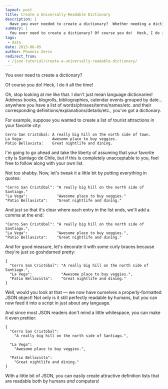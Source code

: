 ```yaml
---
layout: post
title: Create a Universally-Readable Dictionary
description: |
  Have you ever needed to create a dictionary?  Whether needing a dictionary for language, addresses, bibliographies, calendars or otherwise, JSON can help.
summary: |
  You ever need to create a dictionary? Of course you do!  Heck, I do it all the time! Oh, stop looking at me like that.  I don't just mean language dictionaries!  Address books, blogrolls, bibliographies, calendar events grouped by date... anywhere you have a list of words/phrases/terms/names/etc. and their corresponding definitions/explanations/details/etc., you've got a dictionary.
tags:
 - data
date: 2013-06-05
author: Phoenix Zerin
redirect_from:
 - /json-tutorial/create-a-universally-readable-dictionary/
---
```


You ever need to create a dictionary?

Of course you do! Heck, I do it all the time!

Oh, stop looking at me like that. I don't just mean language
dictionaries! Address books, blogrolls, bibliographies, calendar events
grouped by date... anywhere you have a list of
words/phrases/terms/names/etc. and their corresponding
definitions/explanations/details/etc., you've got a dictionary.

For example, suppose you wanted to create a list of tourist attractions
in your favorite city:

    Cerro San Cristóbal: A really big hill on the north side of town.
    La Vega:             Awesome place to buy veggies.
    Patio Bellavista:    Great nightlife and dining.

I'm going to go ahead and take the liberty of assuming that your
favorite city is Santiago de Chile, but if this is completely
unacceptable to you, feel free to follow along with your own list.

Not too shabby. Now, let's tweak it a little bit by putting everything
in quotes:

    "Cerro San Cristóbal": "A really big hill on the north side of Santiago."
    "La Vega":             "Awesome place to buy veggies."
    "Patio Bellavista":    "Great nightlife and dining."

And just so that it's clear where each entry in the list ends, we'll add
a comma at the end:

    "Cerro San Cristóbal": "A really big hill on the north side of Santiago.",
    "La Vega":             "Awesome place to buy veggies.",
    "Patio Bellavista":    "Great nightlife and dining."

And for good measure, let's decorate it with some curly braces because
they're just so goshdarned pretty:

    {
      "Cerro San Cristóbal": "A really big hill on the north side of Santiago.",
      "La Vega":             "Awesome place to buy veggies.",
      "Patio Bellavista":    "Great nightlife and dining."
    }

Well, would you look at that — we now have ourselves a
properly-formatted JSON object! Not only is it still perfectly readable
by humans, but you can now feed it into a script in just about any
language.

And since most JSON readers don't mind a little whitespace, you can make
it even prettier:

    {
      "Cerro San Cristóbal":
        "A really big hill on the north side of Santiago.",

      "La Vega":
        "Awesome place to buy veggies.",

      "Patio Bellavista":
        "Great nightlife and dining."
    }

With a little bit of JSON, you can easily create attractive definition
lists that are readable both by humans *and* computers!
